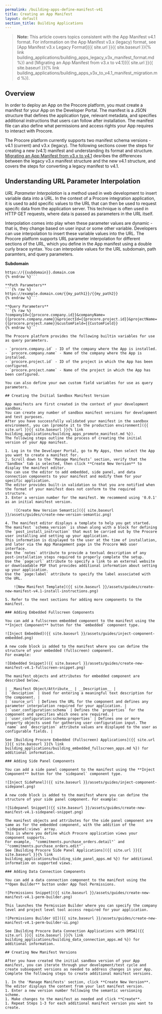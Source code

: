 ```yaml
---
permalink: /building-apps-define-manifest-v41
title: Creating an App Manifest
layout: default
section_title: Building Applications
---
```


>**Note:** This article covers topics consistent with the App Manifest v4.1 format.
>For information on the App Manifest v3.x (legacy) format, see [App Manifest v3.x Legacy Format]({{ site.url }}{{ site.baseurl }}{% link building_applications/building_apps_legacy_v3x_manifest_format.md %}) and [Migrating an App Manifest from v3.x to v4.1]({{ site.url }}{{ site.baseurl }}{% link building_applications/building_apps_v3x_to_v4.1_manifest_migration.md %}).

## Overview

In order to deploy an App on the Procore platform, you must create a manifest for your App on the Developer Portal.
The manifest is a JSON structure that defines the application type, relevant metadata, and specifies additional instructions that users can follow after installation.
The manifest file can also define what permissions and access rights your App requires to interact with Procore.

The Procore platform currently supports two manifest schema versions - v4.1 (current) and v3.x (legacy).
The following sections cover the steps for creating a new (v4.1) manifest and understanding its format and structure.
[Migrating an App Manifest from v3.x to v4.1]() desribes the differences between the legacy v3.x manifest structure and the new v4.1 structure, and covers the steps for converting a legacy manifest to v4.1.

## Understanding URL Parameter Interpolation

_URL Parameter Interpolation_ is a method used in web development to insert variable data into a URL.
In the context of a Procore integration application, it is used to add specific values to the URL that can then be used to request specifc data from the application server.
This technique is often used in HTTP GET requests, where data is passed as parameters in the URL itself.

Interpolation comes into play when these parameter values are dynamic - that is, they change based on user input or some other variable.
Developers can use interpolation to insert these variable values into the URL.
The Procore platform supports URL parameter interpolation for different sections of the URL, which you define in the App manifest using a double curly brace syntax.
You can interpolate values for the URL subdomain, path paramters, and query parameters. 

**Subdomain**
```{% raw %}
https://{{subdomain}}.domain.com
{% endraw %}```

**Path Parameters**
```{% raw %}
https://example.domain.com/{{my_path1}}/{{my_path2}}
{% endraw %}```

**Query Parameters**
```{% raw %}
?companyId={{procore.company.id}}&companyName={{procore.company.name}}&projectId={{procore.project.id}}&projectName={{procore.project.name}}&customField={{CustomField}}
{% endraw %}```

The Procore platform provides the following builtin variables for use as query parameters.

- `procore.company.id` - ID of the company where the App is installed.
- `procore.company.name` - Name of the company where the App is installed.
- `procore.project.id` - ID of the project in which the App has been configured.
- `procore.project.name` - Name of the project in which the App has been configured.

You can also define your own custom field variables for use as query parameters.

## Creating the Initial Sandbox Manifest Version

App manifests are first created in the context of your development sandbox.
You can create any number of sandbox manifest versions for development and test purposes.
After you have successfully validated your manifest in the sandbox environment, you can [promote it to the production environment]({{ site.url }}{{ site.baseurl }}{% link building_applications/building_apps_promote_manifest.md %}).
The following steps outline the process of creating the initial version of your App manifest.

1. Log in to the Developer Portal, go to My Apps, then select the App you want to create a manifest for.
2. Scroll down to the ‘Manage Manifests’ section, verify that the ‘Sandbox’ tab is selected, then click **Create New Version** to display the manifest editor.
You can use the editor to add embedded, side panel, and data connection components to your manifest and modify them for your specific application.
The editor provides built-in validation so that you are notified when the format of your manifest does not conform to the required structure.
3. Enter a version number for the manifest. We recommend using '0.0.1' as an initial manifest version. 

    ![Create New Version Semantic]({{ site.baseurl }}/assets/guides/create-new-version-semantic.png)

4. The manifest editor displays a template to help you get started.
The manifest `schema_version` is shown along with a block for defining the `post_install_instruction` that must be carried out by the Procore user installing and setting up your application.
This information is displayed to the user at the time of installation, and later via the App Management page in the Procore Web user interface.
Use the `notes` attribute to provide a textual description of any post-installation steps required to properly complete the setup.
Use the `page:url` attribute to specify a link to an external website or downloadable PDF that provides additional information about setting up your application.
Use the `page:label` attribute to specify the label associated with the URL.

    ![New Manifest Template]({{ site.baseurl }}/assets/guides/create-new-manifest-v4.1-install-instructions.png)

5. Refer to the next sections for adding more components to the manifest.

### Adding Embedded Fullscreen Components

You can add a fullscreen embedded component to the manifest using the **Inject Component** button for the `embedded` component type.

![Inject Embedded]({{ site.baseurl }}/assets/guides/inject-component-embedded.png)

A new code block is added to the manifest where you can define the structure of your embedded (fullscreen) component.
For example:

![Embedded Snippet]({{ site.baseurl }}/assets/guides/create-new-manifest-v4.1-fullscreen-snippet.png)

The manifest objects and attributes for embedded component are described below.

| __Manifest Object/Attribute__ | __Description__ |
| `desciption` | Used for entering a meaningful text description for the component. |
| `source_url` | Defines the URL for the component and defines any parameter interpolation required for your application. |
| `user_configuration:schema` | Defines the `properties` for the component and specifies which ones are required. |
| `user_configuration:schema:properties` | Defines one or more property objects used for gathering user configuration input. The `name` and `description` attribute values are displayed to the user as configurable fields. |

See [Building Procore Embedded (Fullscreen) Applications]({{ site.url }}{{ site.baseurl }}{% link building_applications/building_embedded_fullscreen_apps.md %}) for additional information.

### Adding Side Panel Components

You can add a side panel component to the manifest using the **Inject Component** button for the `sidepanel` component type.

![Inject SidePanel]({{ site.baseurl }}/assets/guides/inject-component-sidepanel.png)

A new code block is added to the manifest where you can define the structure of your side panel component. For example:

![Sidepanel Snippet]({{ site.baseurl }}/assets/guides/create-new-manifest-v4.1-sidepanel-snippet.png)

The manifest objects and attributes for the side panel component are same as for the embedded component, with the addition of the `sidepanel:views` array.
This is where you define which Procore application views your component supports.
For example, `"commitments.purchase_orders.detail"` and `"commitments.purchase_orders.edit"`.
See [Building Procore Side Panel Applications]({{ site.url }}{{ site.baseurl }}{% link building_applications/building_side_panel_apps.md %}) for additional information on supported views.

### Adding Data Connection Components

You can add a data connection component to the manifest using the **Open Builder** button under App Tool Permissions.

![Permissions Snippet]({{ site.baseurl }}/assets/guides/create-new-manifest-v4.1-perm-builder.png)

This launches the Permission Builder where you can specify the company level and project level tool access required for your application.

![Permissions Builder UI]({{ site.baseurl }}/assets/guides/create-new-manifest-v4.1-perm-builder-ui.png)

See [Building Procore Data Connection Applications with DMSA]({{ site.url }}{{ site.baseurl }}{% link building_applications/building_data_connection_apps.md %}) for additional information.

## Creating New Manifest Versions

After you have created the initial sandbox version of your App manifest, you can iterate through your development/test cycle and create subsequent versions as needed to address changes in your App. Complete the following steps to create additional manifest versions.

1. In the 'Manage Manifests' section, click **Create New Version**. The editor displays the content from your last manifest version.
1. Enter a new version number following the semantic versioning scheme.
1. Make changes to the manifest as needed and click **Create**.
1. Repeat Steps 1-3 for each additional manifest version you want to create.
